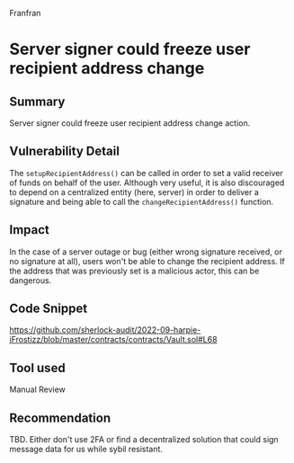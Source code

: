 Franfran
# Server signer could freeze user recipient address change

## Summary

Server signer could freeze user recipient address change action.

## Vulnerability Detail

The `setupRecipientAddress()` can be called in order to set a valid receiver of funds on behalf of the user. Although very useful, it is also discouraged to depend on a centralized entity (here, server) in order to deliver a signature and being able to call the `changeRecipientAddress()` function.

## Impact

In the case of a server outage or bug (either wrong signature received, or no signature at all), users won't be able to change the recipient address. If the address that was previously set is a malicious actor, this can be dangerous.

## Code Snippet

https://github.com/sherlock-audit/2022-09-harpie-iFrostizz/blob/master/contracts/contracts/Vault.sol#L68

## Tool used

Manual Review

## Recommendation

TBD. Either don't use 2FA or find a decentralized solution that could sign message data for us while sybil resistant.
